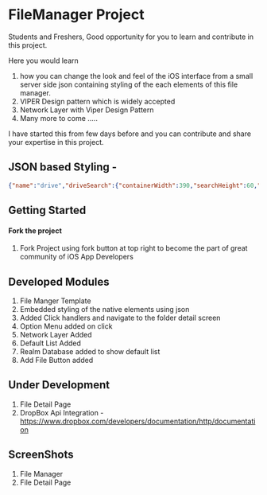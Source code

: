 # FileManager Project

Students and Freshers,
Good opportunity for you to learn and contribute in this project.

Here you would learn
1. how you can change the look and feel of the iOS interface from a small server side json containing styling of the each elements of this file manager.
2. VIPER Design pattern which is widely accepted
4. Network Layer with Viper Design Pattern
5. Many more to come .....
 
I have started this from few days before and you can contribute and share your expertise in this project.

## JSON based Styling - 
```json
{"name":"drive","driveSearch":{"containerWidth":390,"searchHeight":60,"order":3,"title":{"name":"search for documents","properties":[{"value":"#FFFFFFCC","attr":"textColor"},{"value":"16.0","attr":"fontSize"},{"value":"OpenSans-Bold","attr":"fontFamily"}]},"tag":31,"properties":[{"value":"24","attr":"leftRightMargin"},{"value":"#FFFFFFFF","attr":"backgroundColor"}],"icon":{"resource":"user"}},"driveFilesContainer":{"properties":[{"value":"#FFFFFFFF","attr":"backgroundColor"},{"value":"24","attr":"leftMargin"}],"title":{"name":"Files","properties":[{"value":"#000000FF","attr":"textColor"},{"value":"16.0","attr":"fontSize"},{"value":"OpenSans-Bold","attr":"fontFamily"},{"value":"15.0","attr":"topPadding"},{"value":"5.0","attr":"bottomPadding"}],"tag":51},"viewAll":{"tag":52,"properties":[{"value":"#000000FF","attr":"textColor"},{"value":"16.0","attr":"fontSize"},{"value":"OpenSans-Bold","attr":"fontFamily"},{"value":"15.0","attr":"topPadding"},{"value":"5.0","attr":"bottomPadding"}]},"table":{"title":{},"image":{"properties":[{"value":"16.8","attr":"width"},{"value":"19.2","attr":"width"},{"value":"aspectFit","attr":"contentMode"}]},"tag":53,"subtitle":{}},"tag":50,"order":4},"driveStorage":{"properties":[{"value":"24,0,0,10","attr":"Margin"}],"title":{"name":"982 MB","properties":[{"value":"#FFFFFFFF","attr":"textColor"},{"value":"16.0","attr":"fontSize"},{"value":"15.0","attr":"topPadding"},{"value":"OpenSans-Bold","attr":"fontFamily"}],"tag":21},"order":2,"subtitle":{"name":"Free of 1GB","properties":[{"value":"#FFFFFFCC","attr":"textColor"},{"value":"15.0","attr":"fontSize"},{"value":"15.0","attr":"topPadding"},{"value":"OpenSans-SemiBold","attr":"fontFamily"}],"tag":22},"progress":{"name":"40","properties":[{"value":"#000000FF","attr":"backgroundColor"},{"value":"4","attr":"height"}],"tag":23}},"driveFooter":{"properties":[{"value":"24,44,0,0","attr":"Margin"}],"order":5,"button":{"name":"Add File","properties":[{"value":"#000000FF","attr":"textColor"},{"value":"700.0","attr":"fontWeight"},{"value":"16.0","attr":"fontSize"},{"value":"#502EE3FF","attr":"backgroundColor"},{"value":"40","attr":"height"},{"value":"20","attr":"cornerRadius"},{"value":"80","attr":"width"},{"value":"OpenSans-Regular","attr":"fontFamily"}],"tag":61},"tag":60},"order":1,"properties":[],"driveHeader":{"properties":[{"value":"24,44,0,0","attr":"Margin"}],"title":{"name":"FileManager Drive","properties":[{"value":"#FFFFFFFF","attr":"textColor"},{"value":"700.0","attr":"fontWeight"},{"value":"24.0","attr":"fontSize"},{"value":"Metropolis-Regular","attr":"fontFamily"}],"tag":11},"order":1,"subtitle":{"name":"Documents in the FileManager Drive are Not treated as authentic","properties":[{"value":"#FFFFFFFF","attr":"textColor"},{"value":"14.0","attr":"fontSize"},{"value":"OpenSans-Regular","attr":"fontFamily"}],"tag":12},"image":{"tag":13,"properties":[{"value":"aspectFit","attr":"contentMode"}],"resource":"file-header"},"tag":10},"driveFoldersContainer":{"properties":[{"value":"#FFFFFFFF","attr":"backgroundColor"},{"value":"24","attr":"leftMargin"}],"title":{"name":"Folders","properties":[{"value":"#000000FF","attr":"textColor"},{"value":"16.0","attr":"fontSize"},{"value":"OpenSans-Bold","attr":"fontFamily"},{"value":"15.0","attr":"topPadding"},{"value":"5.0","attr":"bottomPadding"}],"tag":41},"order":4,"tag":40,"horizontalBar":{"properties":[{"value":"104","attr":"width"},{"value":"104","attr":"height"}],"title":{"properties":[{"value":"20","attr":"height"},{"value":"12","attr":"fontSize"},{"value":"OpenSans-SemiBold","attr":"fontFamily"},{"value":"center","attr":"textAlignment"},{"value":"8","attr":"topPadding"}]},"image":{"properties":[{"value":"#OOOOOOFF","attr":"backgroundColor"},{"value":"40.0","attr":"width"}]},"tag":42,"itemProperties":[{"value":"104","attr":"width"},{"value":"104","attr":"height"}]}}}
```
## Getting Started

#### Fork the project 
1. Fork Project using fork button at top right to become the part of great community of iOS App Developers




## Developed Modules
1. File Manger Template
2. Embedded styling of the native elements using json
3. Added Click handlers and navigate to the folder detail screen
4. Option Menu added on click
5. Network Layer Added 
6. Default List Added
7. Realm Database added to show default list
8. Add File Button added

## Under Development
1. File Detail Page
2. DropBox Api Integration - https://www.dropbox.com/developers/documentation/http/documentation

## ScreenShots
1. File Manager
2. File Detail Page







